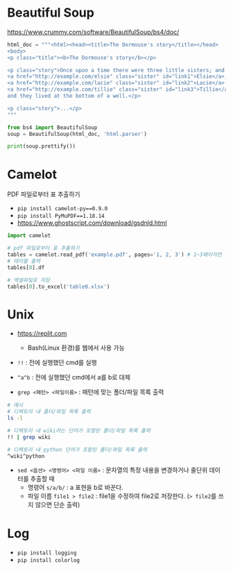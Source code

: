 # Beautiful Soup

https://www.crummy.com/software/BeautifulSoup/bs4/doc/

```python
html_doc = """<html><head><title>The Dormouse's story</title></head>
<body>
<p class="title"><b>The Dormouse's story</b></p>

<p class="story">Once upon a time there were three little sisters; and their names were
<a href="http://example.com/elsie" class="sister" id="link1">Elsie</a>,
<a href="http://example.com/lacie" class="sister" id="link2">Lacie</a> and
<a href="http://example.com/tillie" class="sister" id="link3">Tillie</a>;
and they lived at the bottom of a well.</p>

<p class="story">...</p>
"""
```

```python
from bs4 import BeautifulSoup
soup = BeautifulSoup(html_doc, 'html.parser')

print(soup.prettify())
```



# Camelot

PDF 파일로부터 표 추출하기

- `pip install camelot-py==0.9.0`
- `pip install PyMuPDF==1.18.14`
- https://www.ghostscript.com/download/gsdnld.html

```python
import camelot

# pdf 파일로부터 표 추출하기
tables = camelot.read_pdf('example.pdf', pages='1, 2, 3') # 1~3페이지만
# 테이블 출력
tables[0].df
```

```python
# 엑셀파일로 저장
tables[0].to_excel('table0.xlsx')
```

# Unix

- https://replit.com
  - Bash(Linux 환경)를 웹에서 사용 가능

- `!!` : 전에 실행했던 cmd를 실행
- `^a^b` : 전에 실행했던 cmd에서 a를 b로 대체
- `grep <패턴> <파일이름>` : 패턴에 맞는 폴더/파일 목록 출력

```bash
# 예시
# 디렉토리 내 폴더/파일 목록 출력
ls -l

# 디렉토리 내 wiki라는 단어가 포함된 폴더/파일 목록 출력
!! | grep wiki

# 디렉토리 내 python 단어가 포함된 폴더/파일 목록 출력
^wiki^python
```

- `sed <옵션> <명령어> <파일 이름>` : 문자열의 특정 내용을 변경하거나 줄단위 데이터를 추출할 때
  - 명령어 `s/a/b/` : a 표현을 b로 바꾼다.
  - 파일 이름 `file1 > file2` : file1을 수정하여 file2로 저장한다. (`> file2`를 쓰지 않으면 단순 출력)

# Log

- `pip install logging`
- `pip install colorlog`

